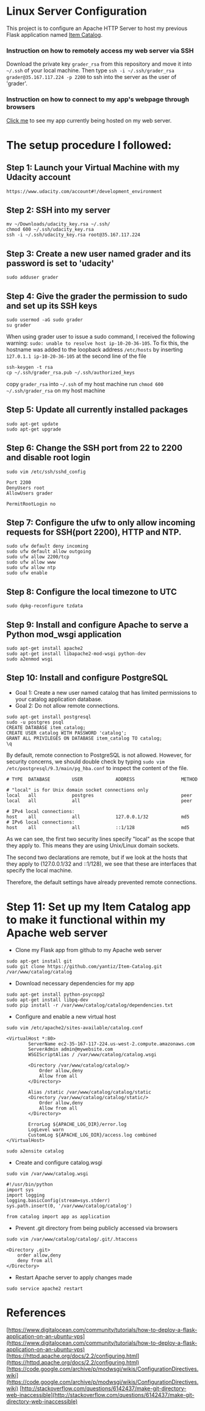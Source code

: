 # Linux Server Configuration 
This project is to configure an Apache HTTP Server to host my previous Flask application named [Item Catalog](https://github.com/yantiz/Item-Catalog).

### Instruction on how to remotely access my web server via SSH

Download the private key `grader_rsa` from this repository and move it into `~/.ssh` of your local machine.
Then type `ssh -i ~/.ssh/grader_rsa grader@35.167.117.224 -p 2200` to ssh into the server as the user of 'grader'.

### Instruction on how to connect to my app's webpage through browsers 

[Click me](http://ec2-35-167-117-224.us-west-2.compute.amazonaws.com) to see my app currently being hosted on my web server.

# The setup procedure I followed: 

## Step 1: Launch your Virtual Machine with my Udacity account
`https://www.udacity.com/account#!/development_environment`

## Step 2: SSH into my server
```
mv ~/Downloads/udacity_key.rsa ~/.ssh/
chmod 600 ~/.ssh/udacity_key.rsa
ssh -i ~/.ssh/udacity_key.rsa root@35.167.117.224
```

## Step 3: Create a new user named grader and its password is set to 'udacity'
`sudo adduser grader`

## Step 4: Give the grader the permission to sudo and set up its SSH keys
```
sudo usermod -aG sudo grader
su grader
```

When using grader user to issue a sudo command, I received the following warning: `sudo: unable to resolve host ip-10-20-36-105`.
To fix this, the hostname was added to the loopback address `/etc/hosts` by inserting `127.0.1.1 ip-10-20-36-105` at the second line of the file

```
ssh-keygen -t rsa
cp ~/.ssh/grader_rsa.pub ~/.ssh/authorized_keys
```
copy `grader_rsa` into `~/.ssh` of my host machine
run `chmod 600 ~/.ssh/grader_rsa` on my host machine

## Step 5: Update all currently installed packages
```
sudo apt-get update
sudo apt-get upgrade
```

## Step 6: Change the SSH port from 22 to 2200 and disable root login
```
sudo vim /etc/ssh/sshd_config

Port 2200
DenyUsers root
AllowUsers grader

PermitRootLogin no
```

## Step 7: Configure the ufw to only allow incoming requests for SSH(port 2200), HTTP and NTP.
```
sudo ufw default deny incoming
sudo ufw default allow outgoing
sudo ufw allow 2200/tcp
sudo ufw allow www
sudo ufw allow ntp
sudo ufw enable
```

## Step 8: Configure the local timezone to UTC
`sudo dpkg-reconfigure tzdata`

## Step 9: Install and configure Apache to serve a Python mod_wsgi application
```
sudo apt-get install apache2
sudo apt-get install libapache2-mod-wsgi python-dev
sudo a2enmod wsgi
```

## Step 10: Install and configure PostgreSQL
- Goal 1: Create a new user named catalog that has limited permissions to your catalog application database.
- Goal 2: Do not allow remote connections.

```
sudo apt-get install postgresql
sudo -u postgres psql
CREATE DATABASE item_catalog;
CREATE USER catalog WITH PASSWORD 'catalog';
GRANT ALL PRIVILEGES ON DATABASE item_catalog TO catalog;
\q
```

By default, remote connection to PostgreSQL is not allowed. However, for security concerns, we should 
double check by typing `sudo vim /etc/postgresql/9.3/main/pg_hba.conf` to inspect the content of the file.
```
# TYPE  DATABASE        USER            ADDRESS                 METHOD

# "local" is for Unix domain socket connections only
local   all             postgres                                peer
local   all             all                                     peer

# IPv4 local connections:
host    all             all             127.0.0.1/32            md5
# IPv6 local connections:
host    all             all             ::1/128                 md5
```
As we can see, the first two security lines specify "local" as the scope that they apply to. 
This means they are using Unix/Linux domain sockets.

The second two declarations are remote, but if we look at the hosts that they apply to 
(127.0.0.1/32 and ::1/128), we see that these are interfaces that specify the local machine.

Therefore, the default settings have already prevented remote connections.

# Step 11: Set up my Item Catalog app to make it functional within my Apache web server

- Clone my Flask app from github to my Apache web server
```
sudo apt-get install git
sudo git clone https://github.com/yantiz/Item-Catalog.git /var/www/catalog/catalog
```

- Download necessary dependencies for my app
```
sudo apt-get install python-psycopg2
sudo apt-get install libpq-dev
sudo pip install -r /var/www/catalog/catalog/dependencies.txt
```

- Configure and enable a new virtual host
```
sudo vim /etc/apache2/sites-available/catalog.conf

<VirtualHost *:80>
        ServerName ec2-35-167-117-224.us-west-2.compute.amazonaws.com
        ServerAdmin admin@mywebsite.com
        WSGIScriptAlias / /var/www/catalog/catalog.wsgi

        <Directory /var/www/catalog/catalog/>
            Order allow,deny
            Allow from all
        </Directory>

        Alias /static /var/www/catalog/catalog/static
        <Directory /var/www/catalog/catalog/static/>
            Order allow,deny
            Allow from all
        </Directory>

        ErrorLog ${APACHE_LOG_DIR}/error.log
        LogLevel warn
        CustomLog ${APACHE_LOG_DIR}/access.log combined
</VirtualHost>

sudo a2ensite catalog
```

- Create and configure catalog.wsgi
```
sudo vim /var/www/catalog.wsgi

#!/usr/bin/python
import sys
import logging
logging.basicConfig(stream=sys.stderr)
sys.path.insert(0, '/var/www/catalog/catalog')

from catalog import app as application
```

- Prevent .git directory from being publicly accessed via browsers
```
sudo vim /var/www/catalog/catalog/.git/.htaccess

<Directory .git>
    order allow,deny
    deny from all
</Directory>
```

- Restart Apache server to apply changes made

`sudo service apache2 restart`

# References
[https://www.digitalocean.com/community/tutorials/how-to-deploy-a-flask-application-on-an-ubuntu-vps](https://www.digitalocean.com/community/tutorials/how-to-deploy-a-flask-application-on-an-ubuntu-vps)
[https://httpd.apache.org/docs/2.2/configuring.html](https://httpd.apache.org/docs/2.2/configuring.html)
[https://code.google.com/archive/p/modwsgi/wikis/ConfigurationDirectives.wiki](https://code.google.com/archive/p/modwsgi/wikis/ConfigurationDirectives.wiki)
[http://stackoverflow.com/questions/6142437/make-git-directory-web-inaccessible](http://stackoverflow.com/questions/6142437/make-git-directory-web-inaccessible)

